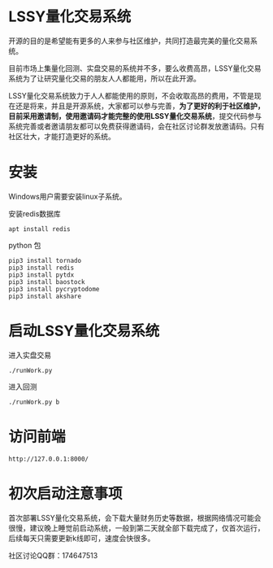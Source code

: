 # LSSY量化交易系统

开源的目的是希望能有更多的人来参与社区维护，共同打造最完美的量化交易系统。

目前市场上集量化回测、实盘交易的系统并不多，要么收费高昂，LSSY量化交易系统为了让研究量化交易的朋友人人都能用，所以在此开源。

LSSY量化交易系统致力于人人都能使用的原则，不会收取高昂的费用，不管是现在还是将来，并且是开源系统，大家都可以参与完善，**为了更好的利于社区维护，目前采用邀请制，使用邀请码才能完整的使用LSSY量化交易系统**，提交代码参与系统完善或者邀请朋友都可以免费获得邀请码，会在社区讨论群发放邀请码。只有社区壮大，才能打造更好的系统。

# 安装
Windows用户需要安装linux子系统。

安装redis数据库
```
apt install redis
```
python 包
```
pip3 install tornado
pip3 install redis
pip3 install pytdx
pip3 install baostock
pip3 install pycryptodome
pip3 install akshare
```

# 启动LSSY量化交易系统
进入实盘交易
```
./runWork.py
```
进入回测
```
./runWork.py b
```

# 访问前端
```
http://127.0.0.1:8000/
```

# 初次启动注意事项
首次部署LSSY量化交易系统，会下载大量财务历史等数据，根据网络情况可能会很慢，建议晚上睡觉前启动系统，一般到第二天就全部下载完成了，仅首次运行，后续每天只需要更新k线即可，速度会快很多。


社区讨论QQ群：174647513
